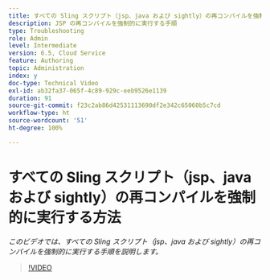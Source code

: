```yaml
---
title: すべての Sling スクリプト（jsp、java および sightly）の再コンパイルを強制的に実行する方法
description: JSP の再コンパイルを強制的に実行する手順
type: Troubleshooting
role: Admin
level: Intermediate
version: 6.5, Cloud Service
feature: Authoring
topic: Administration
index: y
doc-type: Technical Video
exl-id: ab32fa37-065f-4c89-929c-eeb9526e1139
duration: 91
source-git-commit: f23c2ab86d42531113690df2e342c65060b5c7cd
workflow-type: ht
source-wordcount: '51'
ht-degree: 100%

---
```


# すべての Sling スクリプト（jsp、java および sightly）の再コンパイルを強制的に実行する方法

*このビデオでは、すべての Sling スクリプト（jsp、java および sightly）の再コンパイルを強制的に実行する手順を説明します。*

>[!VIDEO](https://video.tv.adobe.com/v/335464?quality=12&learn=on)
